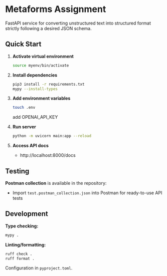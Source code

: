 # Metaforms Assignment

FastAPI service for converting unstructured text into structured format strictly following a desired JSON schema.

## Quick Start

1. **Activate virtual environment**
   ```bash
   source myenv/bin/activate
   ```

2. **Install dependencies**
   ```bash
   pip3 install -r requirements.txt
   mypy --install-types
   ```
3. **Add environment variables**
   ```bash
   touch .env
   ```
   add OPENAI_API_KEY 
4. **Run server**
   ```bash
   python -m uvicorn main:app --reload
   ```

5. **Access API docs**
   - http://localhost:8000/docs

## Testing

**Postman collection** is available in the repository:
- Import `test.postman_collection.json` into Postman for ready-to-use API tests

## Development

**Type checking:**
```bash
mypy .
```

**Linting/formatting:**
```bash
ruff check .
ruff format .
```

Configuration in `pyproject.toml`.
